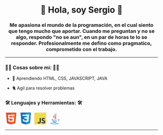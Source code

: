<div id="header" align="center">
    <h1 align="center">💫 Hola, soy Sergio 💫</h1>
    <h3>
        Me apasiona el mundo de la programación, en el cual siento que tengo mucho que aportar.
        Cuando me preguntan y no se algo, respondo "no se aun", en un par de horas te lo se responder.
        Profesionalmente me defino como pragmatico, comprometido con el trabajo.
    </h3>
</div>

---

### 👨‍💻 Cosas sobre mi: 👨‍💻

- 🌱 Aprendiendo HTML, CSS, JAVASCRIPT, JAVA

- 🐈 Agil para resolver problemas

<div align="left">
    <h3>🛠 Lenguajes y Herramientas: 🛠</h3>
    <div>
        <img src="https://github.com/devicons/devicon/blob/master/icons/html5/html5-original.svg" alt="" width="40" height="40">&nbsp;
        <img src="https://github.com/devicons/devicon/blob/master/icons/css3/css3-original.svg" alt="" width="40" height="40">&nbsp;
        <img src="https://github.com/devicons/devicon/blob/master/icons/javascript/javascript-original.svg" alt="" width="40" height="40">&nbsp;
        <img src="https://github.com/devicons/devicon/blob/master/icons/java/java-original.svg" alt="" width="40" height="40">&nbsp;
    </div>
</div>

---
